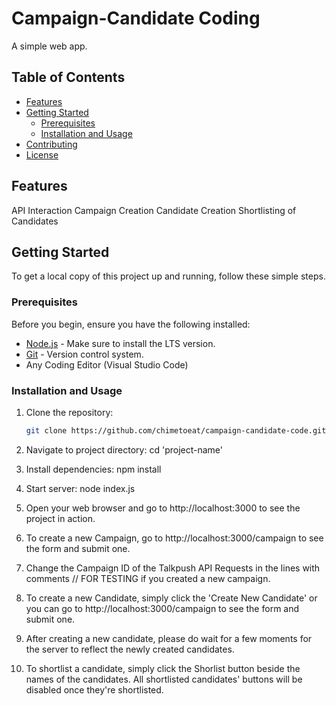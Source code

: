 # Campaign-Candidate Coding

A simple web app.

## Table of Contents

- [Features](#features)
- [Getting Started](#getting-started)
  - [Prerequisites](#prerequisites)
  - [Installation and Usage](#installation-and-usage)
- [Contributing](#contributing)
- [License](#license)

## Features

API Interaction
Campaign Creation
Candidate Creation
Shortlisting of Candidates

## Getting Started

To get a local copy of this project up and running, follow these simple steps.

### Prerequisites

Before you begin, ensure you have the following installed:

- [Node.js](https://nodejs.org/) - Make sure to install the LTS version.
- [Git](https://git-scm.com/) - Version control system.
- Any Coding Editor (Visual Studio Code)

### Installation and Usage

1. Clone the repository:
    ```sh
    git clone https://github.com/chimetoeat/campaign-candidate-code.git

2. Navigate to project directory:
    cd 'project-name'

3. Install dependencies:
    npm install

4. Start server:
    node index.js

5. Open your web browser and go to http://localhost:3000 to see the project in action.

6. To create a new Campaign, go to http://localhost:3000/campaign to see the form and submit one.

7. Change the Campaign ID of the Talkpush API Requests in the lines with comments // FOR TESTING if you created a new campaign.

8. To create a new Candidate, simply click the 'Create New Candidate' or you can go to http://localhost:3000/campaign to see the form and submit one.

9. After creating a new candidate, please do wait for a few moments for the server to reflect the newly created candidates.

10. To shortlist a candidate, simply click the Shorlist button beside the names of the candidates. All shortlisted candidates' buttons will be disabled once they're shortlisted.